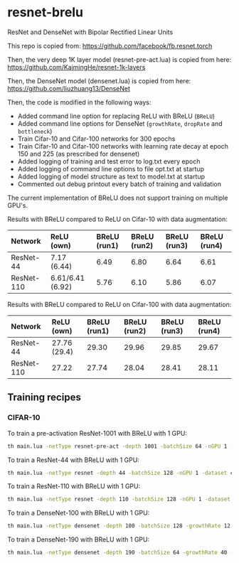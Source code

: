 # resnet-brelu
ResNet and DenseNet with Bipolar Rectified Linear Units

This repo is copied from:
https://github.com/facebook/fb.resnet.torch

Then, the very deep 1K layer model (resnet-pre-act.lua) is copied from here:
https://github.com/KaimingHe/resnet-1k-layers

Then, the DenseNet model (densenet.lua) is copied from here:
https://github.com/liuzhuang13/DenseNet

Then, the code is modified in the following ways:
- Added command line option for replacing ReLU with BReLU (`BReLU`)
- Added command line options for DenseNet (`growthRate`, `dropRate` and `bottleneck`)
- Train Cifar-10 and Cifar-100 networks for 300 epochs
- Train Cifar-10 and Cifar-100 networks with learning rate decay at epoch 150 and 225 (as prescribed for densenet)
- Added logging of training and test error to log.txt every epoch
- Added logging of command line options to file opt.txt at startup
- Added logging of model structure as text to model.txt at startup
- Commented out debug printout every batch of training and validation

The current implementation of BReLU does not support training on multiple GPU's.

Results with BReLU compared to ReLU on Cifar-10 with data augmentation:

| Network         | ReLU (own)       | BReLU (run1)   | BReLU (run2) | BReLU (run3) | BReLU (run4) |
| :---            | :---             | :---           | :---         | :---         | :---         |
| ResNet-44       | 7.17 (6.44)      | 6.49           | 6.80         | 6.64         | 6.61         | 
| ResNet-110      | 6.61/6.41 (6.92) | 5.76           | 6.10         | 5.86         | 6.07         | 

Results with BReLU compared to ReLU on Cifar-100 with data augmentation:

| Network         | ReLU (own)     | BReLU (run1)   | BReLU (run2) | BReLU (run3) | BReLU (run4) |
| :---            | :---           | :---           | :---         | :---         | :---         | 
| ResNet-44       | 27.76 (29.4)   | 29.30          | 29.96        | 29.85        | 29.67        |
| ResNet-110      | 27.22          | 27.74          | 28.04        | 28.41        | 28.11        | 


Training recipes
----------------

### CIFAR-10

To train a pre-activation ResNet-1001 with BReLU with 1 GPU:

```bash
th main.lua -netType resnet-pre-act -depth 1001 -batchSize 64 -nGPU 1 -dataset cifar10 -nEpochs 200 -BReLU true
```

To train a ResNet-44 with BReLU with 1 GPU:

```bash
th main.lua -netType resnet -depth 44 -batchSize 128 -nGPU 1 -dataset cifar10 -BReLU true
```

To train a ResNet-110 with BReLU with 1 GPU:

```bash
th main.lua -netType resnet -depth 110 -batchSize 128 -nGPU 1 -dataset cifar10 -BReLU true
```

To train a DenseNet-100 with BReLU with 1 GPU:

```bash
th main.lua -netType densenet -depth 100 -batchSize 128 -growthRate 12 -nGPU 1 -dataset cifar10 -optnet true -BReLU true
```

To train a DenseNet-190 with BReLU with 1 GPU:

```bash
th main.lua -netType densenet -depth 190 -batchSize 64 -growthRate 40 -nGPU 1 -dataset cifar10 -optnet true -BReLU true
```
